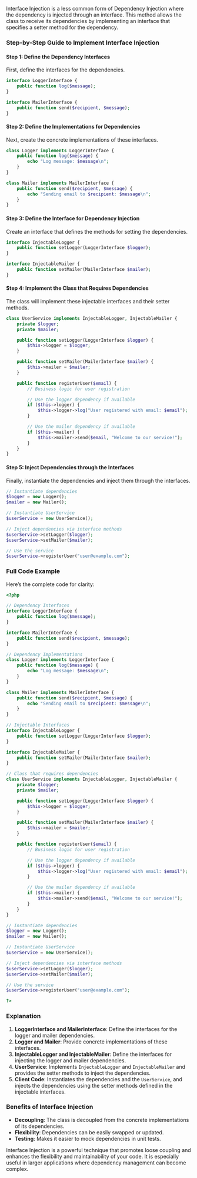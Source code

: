 Interface Injection is a less common form of Dependency Injection where the dependency is injected through an interface. This method allows the class to receive its dependencies by implementing an interface that specifies a setter method for the dependency.

### Step-by-Step Guide to Implement Interface Injection

#### Step 1: Define the Dependency Interfaces

First, define the interfaces for the dependencies.

```php
interface LoggerInterface {
    public function log($message);
}

interface MailerInterface {
    public function send($recipient, $message);
}
```

#### Step 2: Define the Implementations for Dependencies

Next, create the concrete implementations of these interfaces.

```php
class Logger implements LoggerInterface {
    public function log($message) {
        echo "Log message: $message\n";
    }
}

class Mailer implements MailerInterface {
    public function send($recipient, $message) {
        echo "Sending email to $recipient: $message\n";
    }
}
```

#### Step 3: Define the Interface for Dependency Injection

Create an interface that defines the methods for setting the dependencies.

```php
interface InjectableLogger {
    public function setLogger(LoggerInterface $logger);
}

interface InjectableMailer {
    public function setMailer(MailerInterface $mailer);
}
```

#### Step 4: Implement the Class that Requires Dependencies

The class will implement these injectable interfaces and their setter methods.

```php
class UserService implements InjectableLogger, InjectableMailer {
    private $logger;
    private $mailer;

    public function setLogger(LoggerInterface $logger) {
        $this->logger = $logger;
    }

    public function setMailer(MailerInterface $mailer) {
        $this->mailer = $mailer;
    }

    public function registerUser($email) {
        // Business logic for user registration

        // Use the logger dependency if available
        if ($this->logger) {
            $this->logger->log("User registered with email: $email");
        }

        // Use the mailer dependency if available
        if ($this->mailer) {
            $this->mailer->send($email, "Welcome to our service!");
        }
    }
}
```

#### Step 5: Inject Dependencies through the Interfaces

Finally, instantiate the dependencies and inject them through the interfaces.

```php
// Instantiate dependencies
$logger = new Logger();
$mailer = new Mailer();

// Instantiate UserService
$userService = new UserService();

// Inject dependencies via interface methods
$userService->setLogger($logger);
$userService->setMailer($mailer);

// Use the service
$userService->registerUser("user@example.com");
```

### Full Code Example

Here’s the complete code for clarity:

```php
<?php

// Dependency Interfaces
interface LoggerInterface {
    public function log($message);
}

interface MailerInterface {
    public function send($recipient, $message);
}

// Dependency Implementations
class Logger implements LoggerInterface {
    public function log($message) {
        echo "Log message: $message\n";
    }
}

class Mailer implements MailerInterface {
    public function send($recipient, $message) {
        echo "Sending email to $recipient: $message\n";
    }
}

// Injectable Interfaces
interface InjectableLogger {
    public function setLogger(LoggerInterface $logger);
}

interface InjectableMailer {
    public function setMailer(MailerInterface $mailer);
}

// Class that requires dependencies
class UserService implements InjectableLogger, InjectableMailer {
    private $logger;
    private $mailer;

    public function setLogger(LoggerInterface $logger) {
        $this->logger = $logger;
    }

    public function setMailer(MailerInterface $mailer) {
        $this->mailer = $mailer;
    }

    public function registerUser($email) {
        // Business logic for user registration

        // Use the logger dependency if available
        if ($this->logger) {
            $this->logger->log("User registered with email: $email");
        }

        // Use the mailer dependency if available
        if ($this->mailer) {
            $this->mailer->send($email, "Welcome to our service!");
        }
    }
}

// Instantiate dependencies
$logger = new Logger();
$mailer = new Mailer();

// Instantiate UserService
$userService = new UserService();

// Inject dependencies via interface methods
$userService->setLogger($logger);
$userService->setMailer($mailer);

// Use the service
$userService->registerUser("user@example.com");

?>
```

### Explanation

1. **LoggerInterface and MailerInterface**: Define the interfaces for the logger and mailer dependencies.
2. **Logger and Mailer**: Provide concrete implementations of these interfaces.
3. **InjectableLogger and InjectableMailer**: Define the interfaces for injecting the logger and mailer dependencies.
4. **UserService**: Implements `InjectableLogger` and `InjectableMailer` and provides the setter methods to inject the dependencies.
5. **Client Code**: Instantiates the dependencies and the `UserService`, and injects the dependencies using the setter methods defined in the injectable interfaces.

### Benefits of Interface Injection

- **Decoupling**: The class is decoupled from the concrete implementations of its dependencies.
- **Flexibility**: Dependencies can be easily swapped or updated.
- **Testing**: Makes it easier to mock dependencies in unit tests.

Interface Injection is a powerful technique that promotes loose coupling and enhances the flexibility and maintainability of your code. It is especially useful in larger applications where dependency management can become complex.
